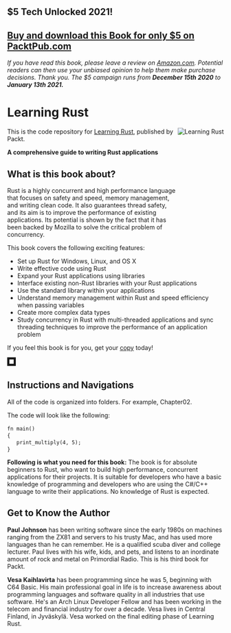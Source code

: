 ## $5 Tech Unlocked 2021!
[Buy and download this Book for only $5 on PacktPub.com](https://www.packtpub.com/product/learning-rust/9781785884306)
-----
*If you have read this book, please leave a review on [Amazon.com](https://www.amazon.com/gp/product/1785884301).     Potential readers can then use your unbiased opinion to help them make purchase decisions. Thank you. The $5 campaign         runs from __December 15th 2020__ to __January 13th 2021.__*

# Learning Rust

<a href="https://www.packtpub.com/application-development/learning-rust?utm_source=github&utm_medium=repository&utm_campaign=9781785884306"><img src="https://static.packt-cdn.com/products/9781785884306/cover/smaller" alt="Learning Rust" height="256px" align="right"></a>

This is the code repository for [Learning Rust](https://www.packtpub.com/application-development/learning-rust?utm_source=github&utm_medium=repository&utm_campaign=9781785884306), published by Packt.

**A comprehensive guide to writing Rust applications**

## What is this book about?
Rust is a highly concurrent and high performance language that focuses on safety and speed, memory management, and writing clean code. It also guarantees thread safety, and its aim is to improve the performance of existing applications. Its potential is shown by the fact that it has been backed by Mozilla to solve the critical problem of concurrency.

This book covers the following exciting features:
* Set up Rust for Windows, Linux, and OS X
* Write effective code using Rust
* Expand your Rust applications using libraries
* Interface existing non-Rust libraries with your Rust applications
* Use the standard library within your applications
* Understand memory management within Rust and speed efficiency when passing variables
* Create more complex data types
* Study concurrency in Rust with multi-threaded applications and sync threading techniques to improve the performance of an application problem

If you feel this book is for you, get your [copy](https://www.amazon.com/dp/1785884301) today!

<a href="https://www.packtpub.com/?utm_source=github&utm_medium=banner&utm_campaign=GitHubBanner"><img src="https://raw.githubusercontent.com/PacktPublishing/GitHub/master/GitHub.png" 
alt="https://www.packtpub.com/" border="5" /></a>

## Instructions and Navigations
All of the code is organized into folders. For example, Chapter02.

The code will look like the following:
```
fn main() 
{ 
   print_multiply(4, 5); 
}
```

**Following is what you need for this book:**
The book is for absolute beginners to Rust, who want to build high performance, concurrent applications for their projects. It is suitable for developers who have a basic knowledge of programming and developers who are using the C#/C++ language to write their applications. No knowledge of Rust is expected.

## Get to Know the Author
**Paul Johnson**
has been writing software since the early 1980s on machines ranging from the ZX81 and servers to his trusty Mac, and has used more languages than he can remember. He is a qualified scuba diver and college lecturer. Paul lives with his wife, kids, and pets, and listens to an inordinate amount of rock and metal on Primordial Radio. This is his third book for Packt.

**Vesa Kaihlavirta**
has been programming since he was 5, beginning with C64 Basic. His main professional goal in life is to increase awareness about programming languages and software quality in all industries that use software. He's an Arch Linux Developer Fellow and has been working in the telecom and financial industry for over a decade. Vesa lives in Central Finland, in Jyväskylä. Vesa worked on the final editing phase of Learning Rust.
